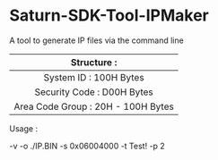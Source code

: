 # Saturn-SDK-Tool-IPMaker
A tool to generate IP files via the command line

|        Structure :         |
|:--------------------------:|
|   System ID : 100H Bytes   |
| Security Code : D00H Bytes |
| Area Code Group : 20H - 100H Bytes |


Usage : 

<cmd> -v -o ./IP.BIN -s 0x06004000 -t Test! -p 2
